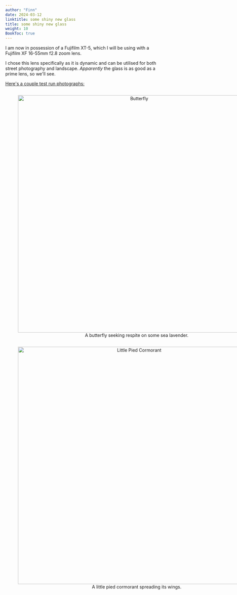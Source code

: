 ```yaml
---
author: "Finn"
date: 2024-03-12
linktitle: some shiny new glass
title: some shiny new glass
weight: 10
BookToc: true
---
```


I am now in possession of a Fujifilm XT-5, which I will be using with a Fujifilm XF 16-55mm f2.8 zoom lens. 

I chose this lens specifically as it is dynamic and can be utilised for both street photography and landscape. *Apparently* the glass is as good as a prime lens, so we'll see.

<ins>Here's a couple test run photographs:</ins>

<figure style="display: inline-block; text-align: center;">
  <img src="https://live.staticflickr.com/65535/53953987053_9be2b55085_c.jpg" width="750px" alt="Butterfly">
  <figcaption style="display: block; text-align: center;">A butterfly seeking respite on some sea lavender.</figcaption>
</figure>

<figure style="display: inline-block; text-align: center;">
  <img src="https://live.staticflickr.com/65535/54167387924_ac996d56f2_c.jpg" width="750px" alt="Little Pied Cormorant">
  <figcaption style="display: block; text-align: center;">A little pied cormorant spreading its wings.</figcaption>
</figure>